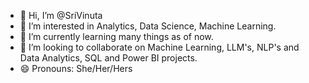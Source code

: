 - 👋 Hi, I’m @SriVinuta
- 👀 I’m interested in Analytics, Data Science, Machine Learning. 
- 🌱 I’m currently learning many things as of now.
- 💞️ I’m looking to collaborate on Machine Learning, LLM's, NLP's and Data Analytics, SQL and Power BI projects.
- 😄 Pronouns: She/Her/Hers
